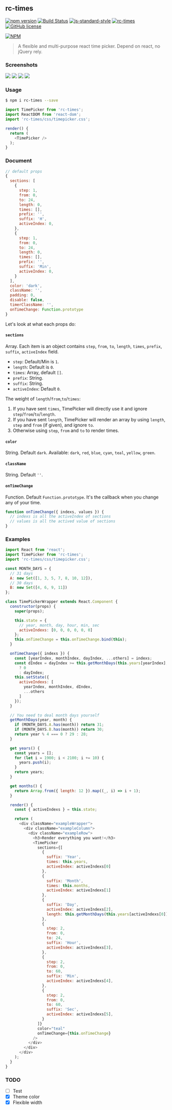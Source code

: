 
## rc-times

[![npm version](https://badge.fury.io/js/rc-times.svg)](https://badge.fury.io/js/rc-times) [![Build Status](https://travis-ci.org/ecmadao/rc-times.svg?branch=master)](https://travis-ci.org/ecmadao/rc-times) [![js-standard-style](https://img.shields.io/badge/code%20style-standard-brightgreen.svg)](http://standardjs.com) [![rc-times](http://img.shields.io/npm/dm/rc-times.svg)](https://www.npmjs.com/package/rc-times) [![GitHub license](https://img.shields.io/badge/license-MIT-blue.svg)](https://raw.githubusercontent.com/ecmadao/rc-times/master/LICENSE)

[![NPM](https://nodei.co/npm/rc-times.png?downloads=true&downloadRank=true&stars=true)](https://nodei.co/npm/rc-times)

> A flexible and multi-purpose react time picker. Depend on react, no jQuery rely.

### Screenshots

![](./doc/images/example0.png)
![](./doc/images/example.gif)
![](./doc/images/example3.png)
![](./doc/images/example2.gif)

### Usage

```bash
$ npm i rc-times --save
```

```javascript
import TimePicker from 'rc-times';
import ReactDOM from 'react-dom';
import 'rc-times/css/timepicker.css';

render() {
  return (
    <TimePicker />
  );
}
```

### Document

```javascript
// default props
{
  sections: [
    {
      step: 1,
      from: 0,
      to: 24,
      length: 0,
      times: [],
      prefix: '',
      suffix: 'H',
      activeIndex: 0,
    },
    {
      step: 1,
      from: 0,
      to: 24,
      length: 0,
      times: [],
      prefix: '',
      suffix: 'Min',
      activeIndex: 0,
    }
  ],
  color: 'dark',
  className: '',
  padding: 0,
  disable: false,
  timerClassName: '',
  onTimeChange: Function.prototype
}
```

Let's look at what each props do:

#### `sections`

Array. Each item is an object contains `step`, `from`, `to`, `length`, `times`, `prefix`, `suffix`, `activeIndex` field.

  - `step`: Default/Min is `1`.
  - `length`: Default is `0`.
  - `times`: Array, default `[]`.
  - `prefix`: String.
  - `suffix`: String.
  - `activeIndex`: Default `0`.

The weight of `length`/`from`,`to`/`times`:

  1. If you have sent `times`, TimePicker will directly use it and ignore `step`/`from`/`to`/`length`.
  2. If you have sent `length`, TimePicker will render an array by using `length`, `step` and `from` (if given), and ignore `to`.
  3. Otherwise using `step`, `from` and `to` to render times.

#### `color`

String. Default `dark`. Available: `dark`, `red`, `blue`, `cyan`, `teal`, `yellow`, `green`.

#### `className`

String. Default `''`.

#### `onTimeChange`

Function. Default `Function.prototype`. It's the callback when you change any of your time.

```javascript
function onTimeChange({ indexs, values }) {
  // indexs is all the activeIndex of sections
  // values is all the actived value of sections
}
```

### Examples

```javascript
import React from 'react';
import TimePicker from 'rc-times';
import 'rc-times/css/timepicker.css';

const MONTH_DAYS = {
  // 31 days
  A: new Set([1, 3, 5, 7, 8, 10, 12]),
  // 30 days
  B: new Set([4, 6, 9, 11])
};

class TimePickerWrapper extends React.Component {
  constructor(props) {
    super(props);

    this.state = {
      // year, month, day, hour, min, sec
      activeIndexs: [0, 0, 0, 0, 0, 0]
    };
    this.onTimeChange = this.onTimeChange.bind(this);
  }

  onTimeChange({ indexs }) {
    const [yearIndex, monthIndex, dayIndex, ...others] = indexs;
    const dIndex = dayIndex >= this.getMonthDays(this.years[yearIndex], this.months[monthIndex])
      ? 0
      : dayIndex;
    this.setState({
      activeIndexs: [
        yearIndex, monthIndex, dIndex,
        ...others
      ]
    });
  }

  // You need to deal month days yourself
  getMonthDays(year, month) {
    if (MONTH_DAYS.A.has(month)) return 31;
    if (MONTH_DAYS.B.has(month)) return 30;
    return year % 4 === 0 ? 29 : 28;
  }

  get years() {
    const years = [];
    for (let i = 1900; i < 2100; i += 10) {
      years.push(i);
    }
    return years;
  }

  get months() {
    return Array.from({ length: 12 }).map((_, i) => i + 1);
  }

  render() {
    const { activeIndexs } = this.state;

    return (
      <div className="exampleWrapper">
        <div className="exampleColumn">
          <div className="exampleRow">
            <h3>Render everything you want!</h3>
            <TimePicker
              sections={[
                {
                  suffix: 'Year',
                  times: this.years,
                  activeIndex: activeIndexs[0]
                },
                {
                  suffix: 'Month',
                  times: this.months,
                  activeIndex: activeIndexs[1]
                },
                {
                  suffix: 'Day',
                  activeIndex: activeIndexs[2],
                  length: this.getMonthDays(this.years[activeIndexs[0]], this.months[activeIndexs[1]]),
                },
                {
                  step: 2,
                  from: 0,
                  to: 24,
                  suffix: 'Hour',
                  activeIndex: activeIndexs[3],
                },
                {
                  step: 2,
                  from: 0,
                  to: 60,
                  suffix: 'Min',
                  activeIndex: activeIndexs[4],
                },
                {
                  step: 2,
                  from: 0,
                  to: 60,
                  suffix: 'Sec',
                  activeIndex: activeIndexs[5],
                }
              ]}
              color="teal"
              onTimeChange={this.onTimeChange}
            />
          </div>
        </div>
      </div>
    );
  }
}
```

### TODO

- [ ] Test
- [x] Theme color
- [x] Flexible width
